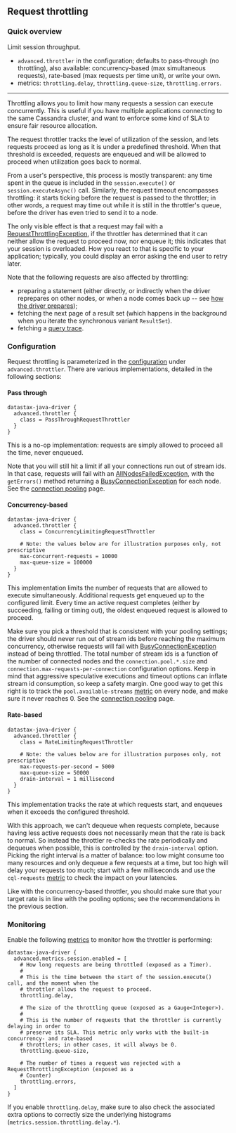 ## Request throttling

### Quick overview

Limit session throughput. 

* `advanced.throttler` in the configuration; defaults to pass-through (no throttling), also
  available: concurrency-based (max simultaneous requests), rate-based (max requests per time unit),
  or write your own.
* metrics: `throttling.delay`, `throttling.queue-size`, `throttling.errors`.

-----

Throttling allows you to limit how many requests a session can execute concurrently. This is
useful if you have multiple applications connecting to the same Cassandra cluster, and want to
enforce some kind of SLA to ensure fair resource allocation.

The request throttler tracks the level of utilization of the session, and lets requests proceed as
long as it is under a predefined threshold. When that threshold is exceeded, requests are enqueued
and will be allowed to proceed when utilization goes back to normal.

From a user's perspective, this process is mostly transparent: any time spent in the queue is
included in the `session.execute()` or `session.executeAsync()` call. Similarly, the request timeout
encompasses throttling: it starts ticking before the request is passed to the throttler; in other
words, a request may time out while it is still in the throttler's queue, before the driver has even
tried to send it to a node.

The only visible effect is that a request may fail with a [RequestThrottlingException], if the
throttler has determined that it can neither allow the request to proceed now, nor enqueue it;
this indicates that your session is overloaded. How you react to that is specific to your
application; typically, you could display an error asking the end user to retry later.

Note that the following requests are also affected by throttling:

* preparing a statement (either directly, or indirectly when the driver reprepares on other nodes,
  or when a node comes back up -- see
  [how the driver prepares](../statements/prepared/#how-the-driver-prepares));
* fetching the next page of a result set (which happens in the background when you iterate the
  synchronous variant `ResultSet`).
* fetching a [query trace](../tracing/).

### Configuration

Request throttling is parameterized in the [configuration](../configuration/) under
`advanced.throttler`. There are various implementations, detailed in the following sections:

#### Pass through

```
datastax-java-driver {
  advanced.throttler {
    class = PassThroughRequestThrottler
  }
}
```

This is a no-op implementation: requests are simply allowed to proceed all the time, never enqueued.

Note that you will still hit a limit if all your connections run out of stream ids. In that case,
requests will fail with an [AllNodesFailedException], with the `getErrors()` method returning a
[BusyConnectionException] for each node. See the [connection pooling](../pooling/) page.

#### Concurrency-based

```
datastax-java-driver {
  advanced.throttler {
    class = ConcurrencyLimitingRequestThrottler
    
    # Note: the values below are for illustration purposes only, not prescriptive
    max-concurrent-requests = 10000
    max-queue-size = 100000
  }
}
```

This implementation limits the number of requests that are allowed to execute simultaneously.
Additional requests get enqueued up to the configured limit. Every time an active request completes
(either by succeeding, failing or timing out), the oldest enqueued request is allowed to proceed.

Make sure you pick a threshold that is consistent with your pooling settings; the driver should
never run out of stream ids before reaching the maximum concurrency, otherwise requests will fail
with [BusyConnectionException] instead of being throttled. The total number of stream ids is a
function of the number of connected nodes and the `connection.pool.*.size` and
`connection.max-requests-per-connection` configuration options. Keep in mind that aggressive
speculative executions and timeout options can inflate stream id consumption, so keep a safety
margin. One good way to get this right is to track the `pool.available-streams` [metric](../metrics)
on every node, and make sure it never reaches 0. See the [connection pooling](../pooling/) page.

#### Rate-based

```
datastax-java-driver {
  advanced.throttler {
    class = RateLimitingRequestThrottler
    
    # Note: the values below are for illustration purposes only, not prescriptive
    max-requests-per-second = 5000
    max-queue-size = 50000
    drain-interval = 1 millisecond
  }
}
```

This implementation tracks the rate at which requests start, and enqueues when it exceeds the
configured threshold.

With this approach, we can't dequeue when requests complete, because having less active requests
does not necessarily mean that the rate is back to normal. So instead the throttler re-checks the
rate periodically and dequeues when possible, this is controlled by the `drain-interval` option.
Picking the right interval is a matter of balance: too low might consume too many resources and only
dequeue a few requests at a time, but too high will delay your requests too much; start with a few
milliseconds and use the `cql-requests` [metric](../metrics/) to check the impact on your latencies.

Like with the concurrency-based throttler, you should make sure that your target rate is in line
with the pooling options; see the recommendations in the previous section.

### Monitoring

Enable the following [metrics](../metrics/) to monitor how the throttler is performing:

```
datastax-java-driver {
  advanced.metrics.session.enabled = [
    # How long requests are being throttled (exposed as a Timer).
    #
    # This is the time between the start of the session.execute() call, and the moment when the
    # throttler allows the request to proceed.
    throttling.delay,
    
    # The size of the throttling queue (exposed as a Gauge<Integer>).
    #
    # This is the number of requests that the throttler is currently delaying in order to
    # preserve its SLA. This metric only works with the built-in concurrency- and rate-based
    # throttlers; in other cases, it will always be 0.
    throttling.queue-size,
    
    # The number of times a request was rejected with a RequestThrottlingException (exposed as a
    # Counter)
    throttling.errors,
  ]
}
```

If you enable `throttling.delay`, make sure to also check the associated extra options to correctly
size the underlying histograms (`metrics.session.throttling.delay.*`).

[RequestThrottlingException]: https://docs.datastax.com/en/drivers/java/4.2/com/datastax/oss/driver/api/core/RequestThrottlingException.html
[AllNodesFailedException]:    https://docs.datastax.com/en/drivers/java/4.2/com/datastax/oss/driver/api/core/AllNodesFailedException.html
[BusyConnectionException]:    https://docs.datastax.com/en/drivers/java/4.2/com/datastax/oss/driver/api/core/connection/BusyConnectionException.html